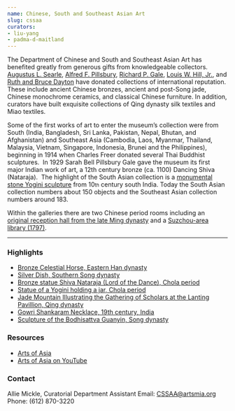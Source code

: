 ```yaml
---
name: Chinese, South and Southeast Asian Art
slug: cssaa
curators:
- liu-yang
- padma-d-maitland
---
```


The Department of Chinese and South and Southeast Asian Art has benefited greatly from generous gifts from knowledgeable collectors. [Augustus L. Searle](http://collections.artsmia.org/search/creditline:%22Augustus%20L.%20Searle%22), [Alfred F. Pillsbury](http://collections.artsmia.org/search/creditline:%22Alfred%20F.%20Pillsbury%22), [Richard P. Gale](http://collections.artsmia.org/search/creditline:%22Richard%20P.%20Gale%22), [Louis W. Hill, Jr.](http://collections.artsmia.org/search/creditline:%22Louis%20W.%20Hill,%20Jr.%22), and [Ruth and Bruce Dayton](http://collections.artsmia.org/search/creditline:%22Ruth%20and%20Bruce%20Dayton%22) have donated collections of international reputation. These include ancient Chinese bronzes, ancient and post-Song jade, Chinese monochrome ceramics, and classical Chinese furniture. In addition, curators have built exquisite collections of Qing dynasty silk textiles and Miao textiles.

Some of the first works of art to enter the museum’s collection were from South (India, Bangladesh, Sri Lanka, Pakistan, Nepal, Bhutan, and Afghanistan) and Southeast Asia (Cambodia, Laos, Myanmar, Thailand, Malaysia, Vietnam, Singapore, Indonesia, Brunei and the Philippines), beginning in 1914 when Charles Freer donated several Thai Buddhist sculptures.  In 1929 Sarah Bell Pillsbury Gale gave the museum its first major Indian work of art, a 12th century bronze (ca. 1100) Dancing Shiva (Nataraja).  The highlight of the South Asian collection is a [monumental stone Yogini sculpture](http://collections.artsmia.org/art/1380) from 10<span style="font-size: 11px;">th</span> century south India. Today the South Asian collection numbers about 150 objects and the Southeast Asian collection numbers around 183.

Within the galleries there are two Chinese period rooms including an [original reception hall from the late Ming dynasty](http://collections.artsmia.org/art/9413) and a [Suzchou-area library (1797)](http://collections.artsmia.org/art/12134).

---

### Highlights

* [Bronze Celestial Horse, Eastern Han dynasty](https://collections.artsmia.org/index.php?page=detail&id=60728)
* [Silver Dish, Southern Song dynasty](https://collections.artsmia.org/index.php?page=detail&id=114429)
* [Bronze statue Shiva Nataraja (Lord of the Dance), Chola period](https://collections.artsmia.org/index.php?page=detail&id=376)
* [Statue of a Yogini holding a jar, Chola period](https://collections.artsmia.org/index.php?page=detail&id=1380)
* [Jade Mountain Illustrating the Gathering of Scholars at the Lanting Pavillion, Qing dynasty](https://collections.artsmia.org/index.php?page=detail&id=4324)
* [Gowri Shankaram Necklace, 19th century, India](https://collections.artsmia.org/index.php?page=detail&id=4379)
* [Sculpture of the Bodhisattva Guanyin, Song dynasty](https://collections.artsmia.org/index.php?page=detail&id=5788)

### Resources

* [Arts of Asia](http://www.artsmia.org/art-of-asia)
* [Arts of Asia on YouTube](http://www.youtube.com/watch?v=z3L23_wCt8s&feature=PlayList&p=427D204B4E7C73BC&index=0&playnext=1)

### Contact
Allie Mickle, Curatorial Department Assistant
Email: [CSSAA@artsmia.org](mailto:cssaa@artsmia.org)
Phone: (612) 870-3220
